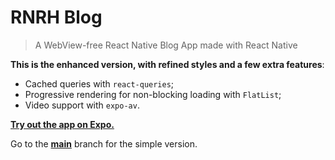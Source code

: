 # RNRH Blog

> A WebView-free React Native Blog App made with React Native

**This is the enhanced version, with refined styles and a few extra features**:

- Cached queries with `react-queries`;
- Progressive rendering for non-blocking loading with `FlatList`;
- Video support with `expo-av`.

[**Try out the app on Expo.**](https://expo.io/@jsamr/react-native-blog)

Go to the [**main**](https://github.com/jsamr/rnrh-blog/tree/main) branch for the simple version.